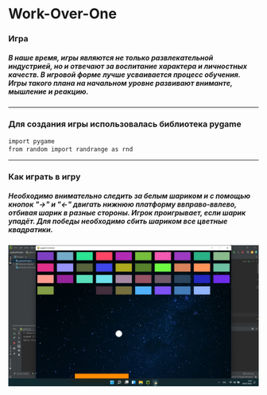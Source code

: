 # Work-Over-One

### Игра
##### В наше время, игры являются не только развлекательной индустрией, но и отвечают за воспитание характера и личностных качеств. В игровой форме лучше усваивается процесс обучения. Игры такого плана на начальном уровне развивают вниманте, мышление и реакцию.
***
### Для создания игры использовалась библиотека pygame
~~~
import pygame
from random import randrange as rnd
~~~
***
### Как играть в игру
##### Необходимо внимательно следить за белым шариком и с помощью кнопок "->" и "<-" двигать нижнюю платформу ввправо-ввлево, отбивая шарик в разные стороны. Игрок проигрывает, если шарик упадёт. Для победы необходимо сбить шариком все цветные квадратики.
![](photo_2022-07-29_11-05-29.jpg)
